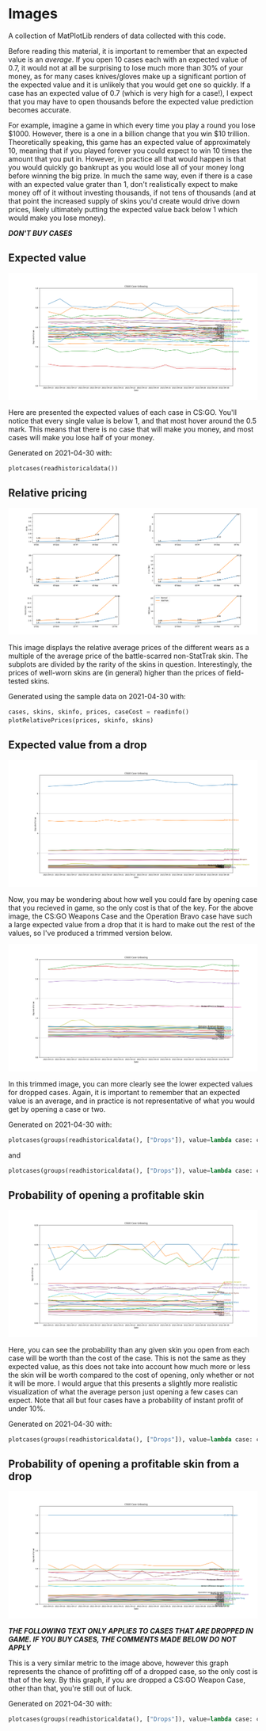 # Images

A collection of MatPlotLib renders of data collected with this code.

Before reading this material, it is important to remember that an expected value is an *average*. If you open 10 cases each with an expected value of 0.7, it would not at all be surprising to lose much more than 30% of your money, as for many cases knives/gloves make up a significant portion of the expected value and it is unlikely that you would get one so quickly. If a case has an expected value of 0.7 (which is very high for a case!), I expect that you may have to open thousands before the expected value prediction becomes accurate.

For example, imagine a game in which every time you play a round you lose $1000. However, there is a one in a billion change that you win $10 trillion. Theoretically speaking, this game has an expected value of approximately 10, meaning that if you played forever you could expect to win 10 times the amount that you put in. However, in practice all that would happen is that you would quickly go bankrupt as you would lose all of your money long before winning the big prize. In much the same way, even if there is a case with an expected value grater than 1, don't realistically expect to make money off of it without investing thousands, if not tens of thousands (and at that point the increased supply of skins you'd create would drive down prices, likely ultimately putting the expected value back below 1 which would make you lose money).

***DON'T BUY CASES***

## Expected value

![plotcases(readhistoricaldata())](https://raw.githubusercontent.com/MichaelMBradley/CSGOCaseValues/master/img/expectedvalue.png)

Here are presented the expected values of each case in CS:GO. You'll notice that every single value is below 1, and that most hover around the 0.5 mark. This means that there is no case that will make you money, and most cases will make you lose half of your money.

Generated on 2021-04-30 with:

```python
plotcases(readhistoricaldata())
```

## Relative pricing

![plotRelativePrices(prices, skinfo, skins)](https://raw.githubusercontent.com/MichaelMBradley/CSGOCaseValues/master/img/relativepricing.png)

This image displays the relative average prices of the different wears as a multiple of the average price of the battle-scarred non-StatTrak skin. The subplots are divided by the rarity of the skins in question. Interestingly, the prices of well-worn skins are (in general) higher than the prices of field-tested skins.

Generated using the sample data on 2021-04-30 with:

```python
cases, skins, skinfo, prices, caseCost = readinfo()
plotRelativePrices(prices, skinfo, skins)
```

## Expected value from a drop

![plotcases(groups(readhistoricaldata(), ["Drops"]), value=lambda case: case.EVD, area=None)](https://raw.githubusercontent.com/MichaelMBradley/CSGOCaseValues/master/img/expectedvaluedrop.png)

Now, you may be wondering about how well you could fare by opening case that you recieved in game, so the only cost is that of the key. For the above image, the CS:GO Weapons Case and the Operation Bravo case have such a large expected value from a drop that it is hard to make out the rest of the values, so I've produced a trimmed version below.

![plotcases(groups(readhistoricaldata(), ["Drops"]), value=lambda case: case.EVD, area=(0, 2.5))](https://raw.githubusercontent.com/MichaelMBradley/CSGOCaseValues/master/img/expectedvaluedroptrim.png)

In this trimmed image, you can more clearly see the lower expected values for dropped cases. Again, it is important to remember that an expected value is an average, and in practice is not representative of what you would get by opening a case or two.

Generated on 2021-04-30 with:

```python
plotcases(groups(readhistoricaldata(), ["Drops"]), value=lambda case: case.EVD, area=None)
```

and

```python
plotcases(groups(readhistoricaldata(), ["Drops"]), value=lambda case: case.EVD, area=(0, 2.5))
```

## Probability of opening a profitable skin

![plotcases(groups(readhistoricaldata(), ["Drops"]), value=lambda case: case.prob, area=(0, 0.25))](https://raw.githubusercontent.com/MichaelMBradley/CSGOCaseValues/master/img/probprofit.png)

Here, you can see the probability than any given skin you open from each case will be worth than the cost of the case. This is not the same as they expected value, as this does not take into account how much more or less the skin will be worth compared to the cost of opening, only whether or not it will be more. I would argue that this presents a slightly more realistic visualization of what the average person just opening a few cases can expect. Note that all but four cases have a probability of instant profit of under 10%.

Generated on 2021-04-30 with:

```python
plotcases(groups(readhistoricaldata(), ["Drops"]), value=lambda case: case.prob, area=(0, 0.25))
```

## Probability of opening a profitable skin from a drop

![plotcases(groups(readhistoricaldata(), ["Drops"]), value=lambda case: case.probdrop, area=(0, 1.1))](https://raw.githubusercontent.com/MichaelMBradley/CSGOCaseValues/master/img/probdropprofit.png)

***THE FOLLOWING TEXT ONLY APPLIES TO CASES THAT ARE DROPPED IN GAME. IF YOU BUY CASES, THE COMMENTS MADE BELOW DO NOT APPLY***

This is a very similar metric to the image above, however this graph represents the chance of profitting off of a dropped case, so the only cost is that of the key. By this graph, if you are dropped a CS:GO Weapon Case, other than that, you're still out of luck.

Generated on 2021-04-30 with:

```python
plotcases(groups(readhistoricaldata(), ["Drops"]), value=lambda case: case.probdrop, area=(0, 1.1))
```
